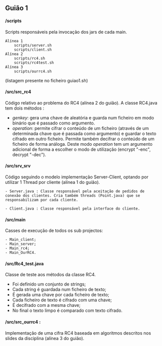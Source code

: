 ## Guião 1
#### /scripts
Scripts responsáveis pela invocação dos jars de cada main.

    Alínea 1
        scripts/server.sh
        scripts/client.sh
    Alínea 2
        scripts/rc4.sh
        scripts/rc4test.sh
    Alínea 3
        scripts/ourrc4.sh

(listagem presente no ficheiro guiao1.sh)

#### /src/src_rc4
Código relativo ao problema do RC4 (alínea 2 do guião).
A classe RC4.java tem dois métodos :
- *genkey*: gera uma chave de aleatória e guarda num ficheiro em modo binário que é passado como argumento.
- *operation*: permite cifrar o conteúdo de um ficheiro (através de um determinada chave que é passada como argumento) e guardar o texto cifrado em outro ficheiro. Permite também decifrar o conteúdo de um ficheiro de forma análoga. Deste modo *operation* tem um argumento adicional de forma a escolher o modo de utilização (encrypt "-enc", decrypt "-dec").
             
#### /src/srv_srv
Código seguindo o modelo implementação Server-Client, optando por utilizar 1 Thread por cliente (alínea 1 do guião).
  
    - Server.java : Classe responsável pela aceitação de pedidos de conexão dos clientes. Cria também threads (Point.java) que se responsabilizam por cada cliente.
    
    - Client.java : Classe responsável pela interface do cliente.

#### /src/main
Casses de execução de todos os sub projectos:

    - Main_client;
    - Main_server;
    - Main_rc4;
    - Main_OurRC4.

#### /src/Rc4_test.java
Classe de teste aos métodos da classe RC4.
    
- Foi definido um conjunto de strings;
- Cada string é guardada num ficheiro de texto;
- É gerada uma chave por cada ficheiro de texto;
- Cada ficheiro de texto é cifrado com uma chave;
- É decifrado com a mesma chave;
- No final o texto limpo é comparado com texto cifrado.

#### /src/src_ourrc4 :   
   Implementação de uma cifra RC4 baseada em algoritmos descritos nos slides da disciplina (alínea 3 do guião). 
